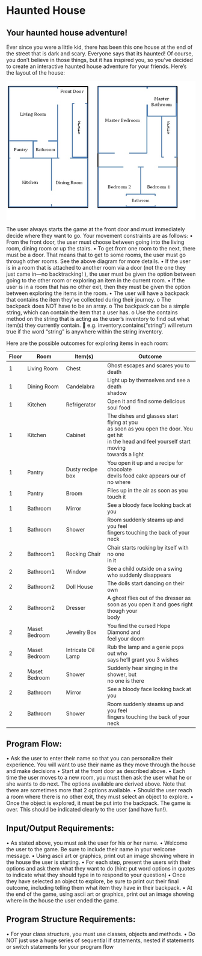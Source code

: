 # Haunted House

## Your haunted house adventure!

Ever since you were a little kid, there has been this one house at the end of the street that is dark and scary. Everyone says that its haunted! Of course, you don’t believe in those things, but it has inspired you, so you’ve decided to create an interactive haunted house adventure for your friends. Here’s the layout of the house:

![Alt text](https://github.com/LaVivien/HauntedHouse/blob/master/house_layout.jpg?raw=true "Title")

The user always starts the game at the front door and must immediately decide where they want to go.  Your movement constraints are as follows:
•	From the front door, the user must choose between going into the living room, dining room or up the stairs.
•	To get from one room to the next, there must be a door. That means that to get to some rooms, the user must go through other rooms. See the above diagram for more details.
•	If the user is in a room that is attached to another room via a door (not the one they just came in—no backtracking! ), the user must be given the option between going to the other room or exploring an item in the current room.
•	If the user is in a room that has no other exit, then they must be given the option between exploring the items in the room.
•	The user will have a backpack that contains the item they’ve collected during their journey. 
o	The backpack does NOT have to be an array.
o	The backpack can be a simple string, which can contain the item that a user has.
o	Use the contains method on the string that is acting as the user’s inventory to find out what item(s) they currently contain.
	e.g. inventory.contains(“string”) will return true if the word “string” is anywhere within the string inventory.

Here are the possible outcomes for exploring items in each room: 

| Floor | Room | Item(s) | Outcome |
| --- | --- | --- | --- |
| 1 | Living Room | Chest | Ghost escapes and scares you to death |
| 1 | Dining Room | Candelabra | Light up by themselves and see a death <br> shadow |
| 1 | Kitchen | Refrigerator | Open it and find some delicious soul food |
| 1 | Kitchen | Cabinet | The dishes and glasses start flying at you <br> as soon as you open the door. You get hit <br> in the head and feel yourself start moving <br> towards a light |
| 1 | Pantry | Dusty recipe box | You open it up and a recipe for chocolate <br> devils food cake appears our of no where |
| 1 | Pantry | Broom | Flies up in the air as soon as you touch it |
| 1 | Bathroom | Mirror | See a bloody face looking back at you |
| 1 | Bathroom | Shower | Room suddenly steams up and you feel <br> fingers touching the back of your neck |
| 2 | Bathroom1 | Rocking Chair | Chair starts rocking by itself with no one <br> in it |
| 2 | Bathroom1 | Window | See a child outside on a swing who suddenly disappears |
| 2 | Bathroom2 | Doll House | The dolls start dancing on their own |
| 2 | Bathroom2 | Dresser | A ghost flies out of the dresser as <br> soon as you open it and goes right though your <br> body |
| 2 | Maset Bedroom | Jewelry Box | You find the cursed Hope Diamond and <br> feel your doom |
| 2 | Maset Bedroom | Intricate Oil <br> Lamp | Rub the lamp and a genie pops out who <br> says he’ll grant you 3 wishes |
| 2 | Maset Bedroom | Shower | Suddenly hear singing in the shower, but <br> no one is there |
| 2 | Bathroom | Mirror | See a bloody face looking back at you |
| 2 | Bathroom | Shower | Room suddenly steams up and you feel <br> fingers touching the back of your neck |

## Program Flow:
•	Ask the user to enter their name so that you can personalize their experience. You will want to use their name as they move through the house and make decisions
•	Start at the front door as described above.
•	Each time the user moves to a new room, you must then ask the user what he or she wants to do next. The options available are derived above. Note that there are sometimes more that 2 options available.
•	Should the user reach a room where there is no other exit, they must select an object to explore.
•	Once the object is explored, it must be put into the backpack. The game is over. This should be indicated clearly to the user (and have fun!).

## Input/Output Requirements:
•	As stated above, you must ask the user for his or her name.
•	Welcome the user to the game. Be sure to include their name in your welcome message.
•	Using ascii art or graphics, print out an image showing where in the house the user is starting.
•	For each step, present the users with their options and ask them what they want to do (hint: put word options in quotes to indicate what they should type in to respond to your question)
•	Once they have selected an object to explore, be sure to print out their final outcome, including telling them what item they have in their backpack.
•	At the end of the game, using ascii art or graphics, print out an image showing where in the house the user ended the game.

## Program Structure Requirements:
•	For your class structure, you must use classes, objects and methods. 
•	Do NOT just use a huge series of sequential if statements, nested if statements or switch statements for your program flow






